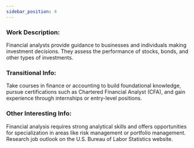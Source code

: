 ```yaml
---
sidebar_position: 4
---
```


### Work Description:
Financial analysts provide guidance to businesses and individuals making investment decisions. They assess the performance of stocks, bonds, and other types of investments.

### Transitional Info:
Take courses in finance or accounting to build foundational knowledge, pursue certifications such as Chartered Financial Analyst (CFA), and gain experience through internships or entry-level positions.

### Other Interesting Info: 
Financial analysis requires strong analytical skills and offers opportunities for specialization in areas like risk management or portfolio management. Research job outlook on the U.S. Bureau of Labor Statistics website.
